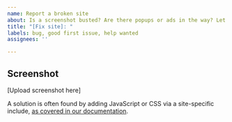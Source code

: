 ```yaml
---
name: Report a broken site
about: Is a screenshot busted? Are there popups or ads in the way? Let's get it fixed.
title: "[Fix site]: "
labels: bug, good first issue, help wanted
assignees: ''

---
```


## Screenshot
[Upload screenshot here]

A solution is often found by adding JavaScript or CSS via a site-specific include, [as covered in our documentation](https://palewi.re/docs/news-homepages/adding.html#hide-ads-and-popups).
